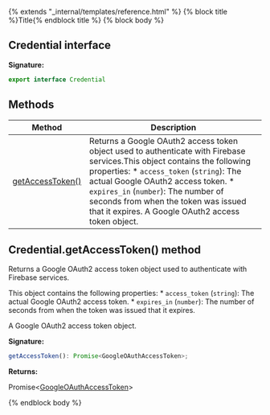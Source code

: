 {% extends "_internal/templates/reference.html" %}
{% block title %}Title{% endblock title %}
{% block body %}

## Credential interface

<b>Signature:</b>

```typescript
export interface Credential 
```

## Methods

|  Method | Description |
|  --- | --- |
|  [getAccessToken()](./firebase-admin_auth.credential.md#credentialgetaccesstoken_method) | Returns a Google OAuth2 access token object used to authenticate with Firebase services.<!-- -->This object contains the following properties: \* <code>access_token</code> (<code>string</code>): The actual Google OAuth2 access token. \* <code>expires_in</code> (<code>number</code>): The number of seconds from when the token was issued that it expires. A Google OAuth2 access token object. |

## Credential.getAccessToken() method

Returns a Google OAuth2 access token object used to authenticate with Firebase services.

This object contains the following properties: \* `access_token` (`string`<!-- -->): The actual Google OAuth2 access token. \* `expires_in` (`number`<!-- -->): The number of seconds from when the token was issued that it expires.

 A Google OAuth2 access token object.

<b>Signature:</b>

```typescript
getAccessToken(): Promise<GoogleOAuthAccessToken>;
```
<b>Returns:</b>

Promise&lt;[GoogleOAuthAccessToken](./firebase-admin_.googleoauthaccesstoken.md#googleoauthaccesstoken_interface)<!-- -->&gt;

{% endblock body %}
